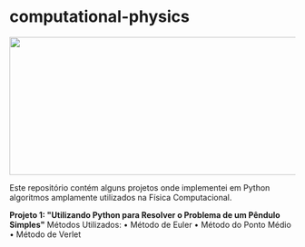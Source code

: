 # computational-physics
<p align="center">
  <img width="1000" height="243" src="https://github.com/lis-r-barreto/computational-physics/blob/master/cover.png">
</p>

Este repositório contém alguns projetos onde implementei em Python algoritmos amplamente utilizados na Física Computacional.

<b>Projeto 1: "Utilizando Python para Resolver o Problema de um Pêndulo Simples"</b>
Métodos Utilizados:
 • Método de Euler
 • Método do Ponto Médio
 • Método de Verlet


